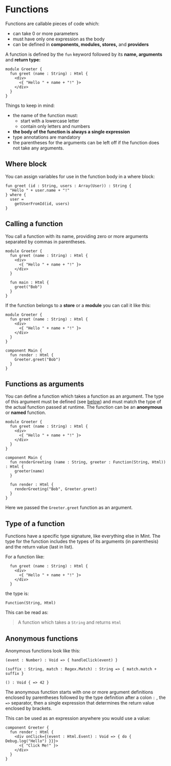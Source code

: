 # Functions

Functions are callable pieces of code which:

* can take 0 or more parameters
* must have only one expression as the body
* can be defined in **components, modules, stores,** and **providers**

A function is defined by the `fun` keyword followed by its **name, arguments** and **return type:**

```text
module Greeter {
  fun greet (name : String) : Html {
    <div>
      <{ "Hello " + name + "!" }>
    </div>
  }
}
```

Things to keep in mind:

* the name of the function must:
  * start with a lowercase letter
  * contain only letters and numbers
* **the body of the function is always a single expression**
* type annotations are mandatory
* the parentheses for the arguments can be left off if the function does not take any arguments.

## Where block

You can assign variables for use in the function body in a where block:

```text
fun greet (id : String, users : Array(User)) : String {
  "Hello " + user.name + "!"
} where {
  user =
    getUserFromId(id, users)
}
```

## Calling a function

You call a function with its name, providing zero or more arguments separated by commas in parentheses.

```text
module Greeter {
  fun greet (name : String) : Html {
    <div>
      <{ "Hello " + name + "!" }>
    </div>
  }

  fun main : Html {
    greet("Bob")
  }
}
```

If the function belongs to a **store** or a **module** you can call it like this:

```text
module Greeter {
  fun greet (name : String) : Html {
    <div>
      <{ "Hello " + name + "!" }>
    </div>
  }
}

component Main {
  fun render : Html {
    Greeter.greet("Bob")
  }
}
```

## Functions as arguments

You can define a function which takes a function as an argument. The type of this argument must be defined \(see [below](functions.md#type-of-a-function)\) and must match the type of the actual function passed at runtime. The function can be an **anonymous** or **named** function.

```text
module Greeter {
  fun greet (name : String) : Html {
    <div>
      <{ "Hello " + name + "!" }>
    </div>
  }
}

component Main {
  fun renderGreeting (name : String, greeter : Function(String, Html)) : Html {
    greeter(name)
  }

  fun render : Html {
    renderGreeting("Bob", Greeter.greet)
  }
}
```

Here we passed the `Greeter.greet` function as an argument.

## Type of a function

Functions have a specific type signature, like everything else in Mint. The type for the function includes the types of its arguments \(in parenthesis\) and the return value \(last in list\).

For a function like:

```text
  fun greet (name : String) : Html {
    <div>
      <{ "Hello " + name + "!" }>
    </div>
  }
```

the type is:

```text
Function(String, Html)
```

This can be read as:

> A function which takes a `String` and returns `Html`

## Anonymous functions

Anonymous functions look like this:

```text
(event : Number) : Void => { handleClick(event) }

(suffix : String, match : Regex.Match) : String => { match.match + suffix }

() : Void { => 42 }
```

The anonymous function starts with one or more argument definitions enclosed by parentheses followed by the type definition after a colon `:` , the `=>` separator, then a single expression that determines the return value enclosed by brackets.

This can be used as an expression anywhere you would use a value:

```text
component Greeter {
  fun render : Html {
    <div onClick={(event : Html.Event) : Void => { do { Debug.log("Hello") }}}>
      <{ "Click Me!" }>
    </div>
  }
}
```

